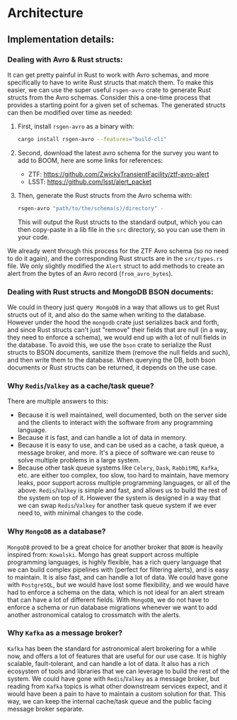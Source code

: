# Architecture

## Implementation details:

### Dealing with Avro & Rust structs:

It can get pretty painful in Rust to work with Avro schemas, and more specifically to have to write Rust structs that match them.
To make this easier, we can use the super useful `rsgen-avro` crate to generate Rust structs from the Avro schemas.
Consider this a one-time process that provides a starting point for a given set of schemas.
The generated structs can then be modified over time as needed:

1. First, install `rsgen-avro` as a binary with:

    ```bash
    cargo install rsgen-avro --features="build-cli"
    ```

2. Second, download the latest avro schema for the survey you want to add to BOOM, here are some links for references:
    - ZTF: https://github.com/ZwickyTransientFacility/ztf-avro-alert
    - LSST: https://github.com/lsst/alert_packet

3. Then, generate the Rust structs from the Avro schema with:

    ```bash
    rsgen-avro "path/to/the/schema(s)/directory" -
    ```

    This will output the Rust structs to the standard output, which you can then copy-paste in a lib file in the `src` directory, so you can use them in your code.

We already went through this process for the ZTF Avro schema (so no need to do it again), and the corresponding Rust structs are in the `src/types.rs` file.
We only slightly modified the `Alert` struct to add methods to create an alert from the bytes of an Avro record (`from_avro_bytes`).

### Dealing with Rust structs and MongoDB BSON documents:

We could in theory just query` MongoDB` in a way that allows us to get Rust structs out of it, and also do the same when writing to the database.
However under the hood the `mongodb` crate just serializes back and forth, and since Rust structs can't just "remove" their fields that are null (in a way, they need to enforce a schema), we would end up with a lot of null fields in the database.
To avoid this, we use the `bson` crate to serialize the Rust structs to BSON documents, sanitize them (remove the null fields and such), and then write them to the database.
When querying the DB, both bson documents or Rust structs can be returned, it depends on the use case.

### Why `Redis`/`Valkey` as a cache/task queue?

There are multiple answers to this:
- Because it is well maintained, well documented, both on the server side and the clients to interact with the software from any programming language.
- Because it is fast, and can handle a lot of data in memory.
- Because it is easy to use, and can be used as a cache, a task queue, a message broker, and more. It's a piece of software we can reuse to solve multiple problems in a large system.
- Because other task queue systems like `Celery`, `Dask`, `RabbitMQ`, `Kafka`, etc. are either too complex, too slow, too hard to maintain, have memory leaks, poor support across multiple programming languages, or all of the above. `Redis`/`Valkey` is simple and fast, and allows us to build the rest of the system on top of it. However the system is designed in a way that we can swap `Redis`/`Valkey` for another task queue system if we ever need to, with minimal changes to the code.

### Why `MongoDB` as a database?

`MongoDB` proved to be a great choice for another broker that `BOOM` is heavily inspired from: `Kowalski`.
Mongo has great support across multiple programming languages, is highly flexible, has a rich query language that we can build complex pipelines with (perfect for filtering alerts), and is easy to maintain.
It is also fast, and can handle a lot of data. We could have gone with `PostgreSQL`, but we would have lost some flexibility, and we would have had to enforce a schema on the data, which is not ideal for an alert stream that can have a lot of different fields.
With `MongoDB`, we do not have to enforce a schema or run database migrations whenever we want to add another astronomical catalog to crossmatch with the alerts.

### Why `Kafka` as a message broker?

`Kafka` has been the standard for astronomical alert brokering for a while now, and offers a lot of features that are useful for our use case.
It is highly scalable, fault-tolerant, and can handle a lot of data.
It also has a rich ecosystem of tools and libraries that we can leverage to build the rest of the system.
We could have gone with `Redis`/`Valkey` as a message broker, but reading from `Kafka` topics is what other downstream services expect, and it would have been a pain to have to maintain a custom solution for that. This way, we can keep the internal cache/task queue and the public facing message broker separate.
